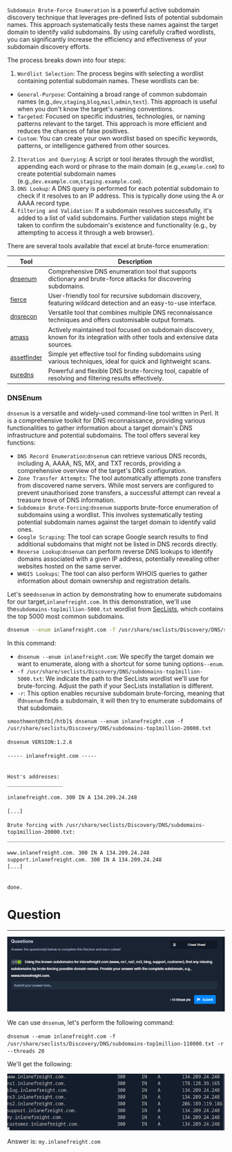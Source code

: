 ﻿`Subdomain Brute-Force Enumeration` is a powerful active subdomain discovery technique that leverages pre-defined lists of potential subdomain names. This approach systematically tests these names against the target domain to identify valid subdomains. By using carefully crafted wordlists, you can significantly increase the efficiency and effectiveness of your subdomain discovery efforts.

The process breaks down into four steps:

1. `Wordlist Selection`: The process begins with selecting a wordlist containing potential subdomain names. These wordlists can be:
 - `General-Purpose`: Containing a broad range of common subdomain names (e.g.,`dev`,`staging`,`blog`,`mail`,`admin`,`test`). This approach is useful when you don't know the target's naming conventions.
 - `Targeted`: Focused on specific industries, technologies, or naming patterns relevant to the target. This approach is more efficient and reduces the chances of false positives.
 - `Custom`: You can create your own wordlist based on specific keywords, patterns, or intelligence gathered from other sources.
2. `Iteration and Querying`: A script or tool iterates through the wordlist, appending each word or phrase to the main domain (e.g.,`example.com`) to create potential subdomain names (e.g.,`dev.example.com`,`staging.example.com`).
3. `DNS Lookup`: A DNS query is performed for each potential subdomain to check if it resolves to an IP address. This is typically done using the A or AAAA record type.
4. `Filtering and Validation`: If a subdomain resolves successfully, it's added to a list of valid subdomains. Further validation steps might be taken to confirm the subdomain's existence and functionality (e.g., by attempting to access it through a web browser).

There are several tools available that excel at brute-force enumeration:

|Tool|Description|
|---|---|
|[dnsenum](https://github.com/fwaeytens/dnsenum)|Comprehensive DNS enumeration tool that supports dictionary and brute-force attacks for discovering subdomains.|
|[fierce](https://github.com/mschwager/fierce)|User-friendly tool for recursive subdomain discovery, featuring wildcard detection and an easy-to-use interface.|
|[dnsrecon](https://github.com/darkoperator/dnsrecon)|Versatile tool that combines multiple DNS reconnaissance techniques and offers customisable output formats.|
|[amass](https://github.com/owasp-amass/amass)|Actively maintained tool focused on subdomain discovery, known for its integration with other tools and extensive data sources.|
|[assetfinder](https://github.com/tomnomnom/assetfinder)|Simple yet effective tool for finding subdomains using various techniques, ideal for quick and lightweight scans.|
|[puredns](https://github.com/d3mondev/puredns)|Powerful and flexible DNS brute-forcing tool, capable of resolving and filtering results effectively.|

### DNSEnum

`dnsenum` is a versatile and widely-used command-line tool written in Perl. It is a comprehensive toolkit for DNS reconnaissance, providing various functionalities to gather information about a target domain's DNS infrastructure and potential subdomains. The tool offers several key functions:

- `DNS Record Enumeration`:`dnsenum` can retrieve various DNS records, including A, AAAA, NS, MX, and TXT records, providing a comprehensive overview of the target's DNS configuration.
- `Zone Transfer Attempts`: The tool automatically attempts zone transfers from discovered name servers. While most servers are configured to prevent unauthorised zone transfers, a successful attempt can reveal a treasure trove of DNS information.
- `Subdomain Brute-Forcing`:`dnsenum` supports brute-force enumeration of subdomains using a wordlist. This involves systematically testing potential subdomain names against the target domain to identify valid ones.
- `Google Scraping`: The tool can scrape Google search results to find additional subdomains that might not be listed in DNS records directly.
- `Reverse Lookup`:`dnsenum` can perform reverse DNS lookups to identify domains associated with a given IP address, potentially revealing other websites hosted on the same server.
- `WHOIS Lookups`: The tool can also perform WHOIS queries to gather information about domain ownership and registration details.

Let's see`dnsenum` in action by demonstrating how to enumerate subdomains for our target,`inlanefreight.com`. In this demonstration, we'll use the`subdomains-top1million-5000.txt` wordlist from [SecLists](https://github.com/danielmiessler/SecLists), which contains the top 5000 most common subdomains.

```bash
dnsenum --enum inlanefreight.com -f /usr/share/seclists/Discovery/DNS/subdomains-top1million-110000.txt -r
```

In this command:

- `dnsenum --enum inlanefreight.com`: We specify the target domain we want to enumerate, along with a shortcut for some tuning options`--enum`.
- `-f /usr/share/seclists/Discovery/DNS/subdomains-top1million-5000.txt`: We indicate the path to the SecLists wordlist we'll use for brute-forcing. Adjust the path if your SecLists installation is different.
- `-r`: This option enables recursive subdomain brute-forcing, meaning that if`dnsenum` finds a subdomain, it will then try to enumerate subdomains of that subdomain.


```shell-session
smoothment@htb[/htb]$ dnsenum --enum inlanefreight.com -f /usr/share/seclists/Discovery/DNS/subdomains-top1million-20000.txt 

dnsenum VERSION:1.2.6

----- inlanefreight.com -----


Host's addresses:
__________________

inlanefreight.com. 300 IN A 134.209.24.248

[...]

Brute forcing with /usr/share/seclists/Discovery/DNS/subdomains-top1million-20000.txt:
_______________________________________________________________________________________

www.inlanefreight.com. 300 IN A 134.209.24.248
support.inlanefreight.com. 300 IN A 134.209.24.248
[...]


done.

```

# Question
---

![Pasted image 20250127142537.png](../../../../IMAGES/Pasted%20image%2020250127142537.png)

We can use `dnsenum`, let's perform the following command: 

`dnsenum --enum inlanefreight.com -f /usr/share/seclists/Discovery/DNS/subdomains-top1million-110000.txt -r --threads 20`

We'll get the following:

![Pasted image 20250127143435.png](../../../../IMAGES/Pasted%20image%2020250127143435.png)

Answer is: `my.inlanefreight.com`



